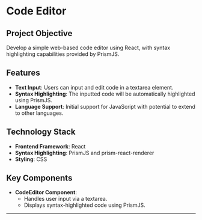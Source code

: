 # Code Editor

## Project Objective

Develop a simple web-based code editor using React, with syntax highlighting capabilities provided by PrismJS.

## Features

- **Text Input**: Users can input and edit code in a textarea element.
- **Syntax Highlighting**: The inputted code will be automatically highlighted using PrismJS.
- **Language Support**: Initial support for JavaScript with potential to extend to other languages.

## Technology Stack

- **Frontend Framework**: React
- **Syntax Highlighting**: PrismJS and prism-react-renderer
- **Styling**: CSS

## Key Components

- **CodeEditor Component**:
  - Handles user input via a textarea.
  - Displays syntax-highlighted code using PrismJS.

---
